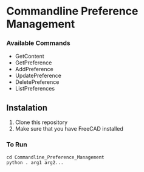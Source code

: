 # Commandline Preference Management

### Available Commands
- GetContent
- GetPreference
- AddPreference
- UpdatePreference
- DeletePreference
- ListPreferences

## Instalation
1. Clone this repository
2. Make sure that you have FreeCAD installed

### To Run
```shell
cd Commandline_Preference_Management
python . arg1 arg2...
```